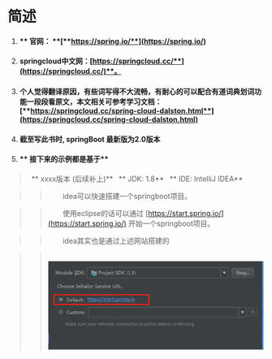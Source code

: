 # 简述

1. #### ** 官网： **[**https://spring.io/**](https://spring.io/)
2. #### **springcloud中文网：**[**https://springcloud.cc/**](https://springcloud.cc/)**。**
3. #### **个人觉得翻译原因，有些词写得不大流畅，有耐心的可以配合有道词典划词功能一段段看原文，本文相关可参考学习文档：**[**https://springcloud.cc/spring-cloud-dalston.html**](https://springcloud.cc/spring-cloud-dalston.html)
4. #### **截至写此书时, springBoot 最新版为2.0版本**

5. #### **      接下来的示例都是基于**

>    &ensp;** xxxx版本    \(后续补上\)**
>    &ensp;** JDK: 1.8**
>    &ensp;** IDE: IntelliJ IDEA**

>> &ensp;&emsp;&nbsp; idea可以快速搭建一个springboot项目。

>>  &ensp;&emsp;&nbsp; 使用eclipse的话可以通过   [https://start.spring.io/](https://start.spring.io/)  开始一个springboot项目。

>> &ensp;&emsp;&nbsp; idea其实也是通过上述网站搭建的

>> &ensp;&emsp;&nbsp; ![](/assets/idea搭建时所选的ServiceUrl.png)



